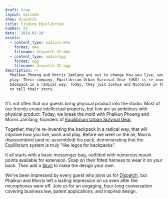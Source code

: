 ```yaml
---
draft: true
layout: episode
show: dispatch
title: Finding Equilibrium
number: 32
date: '2014-02-10'
assets:
  - content_type: audio/x-m4a
    format: m4a
    filename: dispatch_32.m4a
  - content_type: audio/ogg
    format: ogg
    filename: dispatch_32.ogg
description: >-
  Phalkun Phoeng and Morris Jamlang are out to change how you live, work, and
  play. Their company, Equilibrium Urban Survival Gear (USG) is re-inventing the
  backpack in a radical way. Today, they join Joshua and Nicholas in the studio
  to tell their story.
---
```

It's not often that our guests bring physical product into the studio. Most of our friends create intellectual property, but few are as ambitious with physical product. Today, we break the mold with Phalkun Phoeng and Morris Jamlang, founders of [Equilibrium Urban Survival Gear](http://equnit.com).

Together, they're re-inventing the backpack in a radical way, that will improve how you live, work and play. Before we went on the air, Morris disassembled (and re-assembled) his pack, demonstrating that the Equilibrium system is truly "like legos for backpacks".

It all starts with a basic messenger bag, outfitted with numerous mount points available for extension. Snap on their fitted harness to wear it on your back. Then add a [Skyn](http://equnit.com/equilibrium/shop/category/skyns) to make the design your own.

We've been impressed by every guest who joins us for [Dispatch](http://nicholaswyoung.com/programs/dispatch), but Phalkun and Morris left a lasting impression on us even after the microphones were off. Join us for an engaging, hour-long conversation covering business law, patent applications, and inspired design.